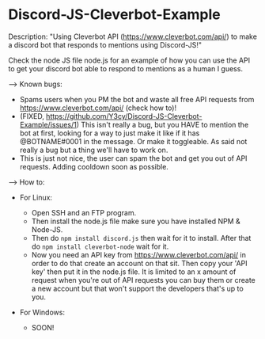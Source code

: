 # Discord-JS-Cleverbot-Example
Description: "Using Cleverbot API (https://www.cleverbot.com/api/) to make a discord bot that responds to mentions using Discord-JS!"



Check the node JS file node.js for an example of how you can use the API to get your discord bot able to respond to mentions as a human I guess.


--> Known bugs:
 - Spams users when you PM the bot and waste all free API requests from https://www.cleverbot.com/api/ (check how to)!
 - (FIXED, https://github.com/Y3cy/Discord-JS-Cleverbot-Example/issues/1) This isn't really a bug, but you HAVE to mention the bot at first, looking for a way to just make it like if it has @BOTNAME#0001 in the message. Or make it toggleable. As said not really a bug but a thing we'll have to work on.
 - This is just not nice, the user can spam the bot and get you out of API requests. Adding cooldown soon as possible.
 
 
 
 
 --> How to:
 
 * For Linux:
   - Open SSH and an FTP program. 
   - Then install the node.js file make sure you have installed NPM & Node-JS. 
   - Then do `npm install discord.js` then wait for it to install. After that do `npm install cleverbot-node` wait for it.
   - Now you need an API key from https://www.cleverbot.com/api/ in order to do that create an account on that sit. Then copy your 'API key' then put it in the node.js file. It is limited to an x amount of request when you're out of API requests you can buy them or create a new account but that won't support the developers that's up to you.
   
 * For Windows: 
    - SOON!
